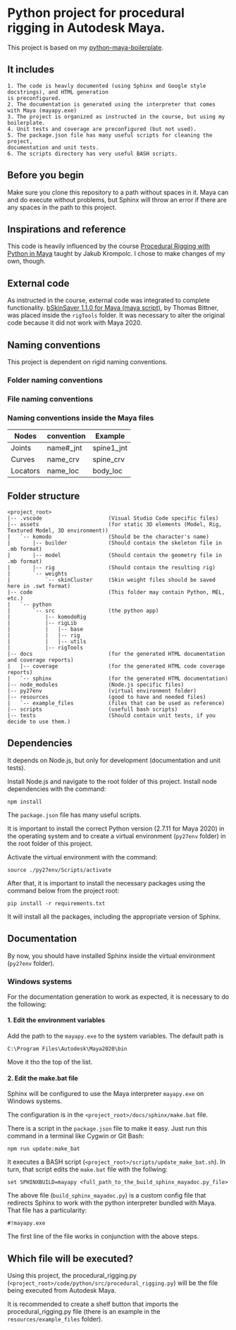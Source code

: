 # Python project for procedural rigging in Autodesk Maya.

This project is based on my [python-maya-boilerplate](https://github.com/leonardpin-br/python-maya-boilerplate).

## It includes
    1. The code is heavly documented (using Sphinx and Google style docstrings), and HTML generation
    is preconfigured.
    2. The documentation is generated using the interpreter that comes with Maya (mayapy.exe)
    3. The project is organized as instructed in the course, but using my boilerplate.
    4. Unit tests and coverage are preconfigured (but not used).
    5. The package.json file has many useful scripts for cleaning the project,
    documentation and unit tests.
    6. The scripts directory has very useful BASH scripts.

## Before you begin
Make sure you clone this repository to a path without spaces in it. Maya can and do execute without problems, but Sphinx will throw an error if there are any spaces in the path to this project.

## Inspirations and reference
This code is heavily influenced by the course
[Procedural Rigging with Python in Maya](https://www.pluralsight.com/courses/procedural-rigging-python-maya-2283)
taught by Jakub Krompolc. I chose to make changes of my own, though.

## External code
As instructed in the course, external code was integrated to complete functionality.
[bSkinSaver 1.1.0 for Maya (maya script)](https://www.highend3d.com/maya/script/bskinsaver-for-maya),
by Thomas Bittner, was placed inside the `rigTools` folder. It was necessary to
alter the original code because it did not work with Maya 2020.

## Naming conventions
This project is dependent on rigid naming conventions.

### Folder naming conventions

### File naming conventions

### Naming conventions inside the Maya files
| Nodes    | convention  | Example    |
|----------|-------------|------------|
| Joints   | name#_jnt   | spine1_jnt |
| Curves   | name_crv    | spine_crv  |
| Locators | name_loc    | body_loc   |

## Folder structure
```
<project_root>
|-- .vscode                     (Visual Studio Code specific files)
|-- assets                      (for static 3D elements (Model, Rig, Textured Model, 3D environment))
|   `-- komodo                  (Should be the character's name)
|       |-- builder             (Should contain the skeleton file in .mb format)
|       |-- model               (Should contain the geometry file in .mb format)
|       |-- rig                 (Should contain the resulting rig)
|       `-- weights
|           `-- skinCluster     (Skin weight files should be saved here in .swt format)
|-- code                        (This folder may contain Python, MEL, etc.)
|   `-- python
|       `-- src                 (the python app)
|           |-- komodoRig
|           |-- rigLib
|           |   |-- base
|           |   |-- rig
|           |   |-- utils
|           |-- rigTools
|-- docs                        (for the generated HTML documentation and coverage reports)
|   |-- coverage                (for the generated HTML code coverage reports)
|   `-- sphinx                  (for the generated HTML documentation)
|-- node_modules                (Node.js specific files)
|-- py27env                     (virtual environment folder)
|-- resources                   (good to have and needed files)
|   `-- example_files           (files that can be used as reference)
|-- scripts                     (usefull bash scripts)
|-- tests                       (Should contain unit tests, if you decide to use them.)

```

## Dependencies
It depends on Node.js, but only for development (documentation and unit tests).

Install Node.js and navigate to the root folder of this project. Install node
dependencies with the command:
```
npm install
```

The `package.json` file has many useful scripts.

It is important to install the correct Python version (2.7.11 for Maya 2020)
in the operating system and to create a virtual environment (`py27env` folder)
in the root folder of this project.

Activate the virtual environment with the command:
```
source ./py27env/Scripts/activate
```

After that, it is important to install the necessary packages using the command below from the project root:
```
pip install -r requirements.txt
```
It will install all the packages, including the appropriate version of Sphinx.

## Documentation
By now, you should have installed Sphinx inside the virtual environment (`py27env` folder).

### Windows systems
For the documentation generation to work as expected, it is necessary to do the following:

#### 1. Edit the environment variables
Add the path to the `mayapy.exe` to the system variables. The default path is
```
C:\Program Files\Autodesk\Maya2020\bin
```
Move it tho the top of the list.

#### 2. Edit the make.bat file
Sphinx will be configured to use the Maya interpreter `mayapy.exe` on Windows systems.

The configuration is in the `<project_root>/docs/sphinx/make.bat` file.

There is a script in the `package.json` file to make it easy. Just run this command
in a terminal like Cygwin or Git Bash:

```
npm run update:make_bat
```
It executes a BASH script (`<project_root>/scripts/update_make_bat.sh`). In turn, that script edits the `make.bat` file with the follwing:
```
set SPHINXBUILD=mayapy <full_path_to_the_build_sphinx_mayadoc.py_file>
```
The above file (`build_sphinx_mayadoc.py`) is a custom config file that redirects Sphinx to work with the python interpreter bundled with Maya. That file has a particularity:
```
#!mayapy.exe
```
The first line of the file works in conjunction with the above steps.


## Which file will be executed?
Using this project, the procedural_rigging.py (``<project_root>/code/python/src/procedural_rigging.py``) will be
the file being executed from Autodesk Maya.

It is recommended to create a shelf button that imports the procedural_rigging.py file (there is
an example in the ``resources/example_files`` folder).
